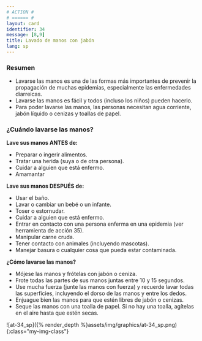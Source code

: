 ```yaml
---
# ACTION #
# ====== #
layout: card
identifier: 34
message: [8,9]
title: Lavado de manos con jabón
lang: sp
---
```


### Resumen

- Lavarse las manos es una de las formas más importantes de prevenir la propagación de muchas epidemias, especialmente las enfermedades diarreicas.
- Lavarse las manos es fácil y todos (incluso los niños) pueden hacerlo.
- Para poder lavarse las manos, las personas necesitan agua corriente, jabón líquido o cenizas y toallas de papel.

### ¿Cuándo lavarse las manos?
**Lave sus manos ANTES de:**
- Preparar o ingerir alimentos.
- Tratar una herida (suya o de otra persona). 
- Cuidar a alguien que está enfermo.
- Amamantar

**Lave sus manos DESPUÉS de:**
- Usar el baño.
- Lavar o cambiar un bebé o un infante.
- Toser o estornudar.
- Cuidar a alguien que está enfermo.
- Entrar en contacto con una persona enferma en una epidemia (ver herramienta de acción 35).
- Manipular carne cruda.
- Tener contacto con animales (incluyendo mascotas).
- Manejar basura o cualquier cosa que pueda estar contaminada.

**¿Cómo lavarse las manos?**
- Mójese las manos y frótelas con jabón o ceniza.
- Frote todas las partes de sus manos juntas entre 10 y 15 segundos.
- Use mucha fuerza (junte las manos con fuerza) y recuerde lavar todas las superficies, incluyendo el dorso de las manos y entre los dedos.
- Enjuague bien las manos para que estén libres de jabón o cenizas.
- Seque las manos con una toalla de papel. Si no hay una toalla, agítelas en el aire hasta que estén secas.

![at-34_sp]({% render_depth %}assets/img/graphics/at-34_sp.png){:class="my-img-class"}
